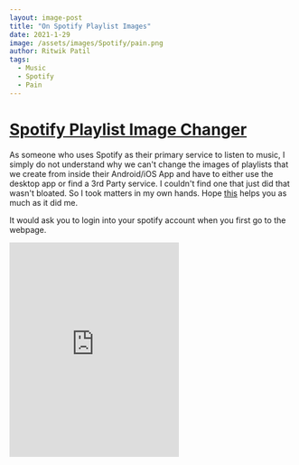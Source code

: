 ```yaml
---
layout: image-post
title: "On Spotify Playlist Images"
date: 2021-1-29
image: /assets/images/Spotify/pain.png
author: Ritwik Patil
tags: 
  - Music
  - Spotify
  - Pain
---
```




# [Spotify Playlist Image Changer](https://playlistchanger.herokuapp.com/)

As someone who uses Spotify as their primary service to listen to music, I simply do not understand why we can't change the images of playlists that we create from inside their Android/iOS App and have to either use the desktop app or find a 3rd Party service. I couldn't find one that just did that wasn't bloated. So I took matters in my own hands. Hope [this](https://playlistchanger.herokuapp.com/) helps you as much as it did me.


It would ask you to login into your spotify account when you first go to the webpage.

<iframe src="https://open.spotify.com/embed/playlist/7FiuGF7uQvr3ORzDKYIqVD" width="300" height="380" frameborder="0" allowtransparency="true" allow="encrypted-media"></iframe>